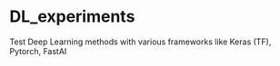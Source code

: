# DL_experiments
Test Deep Learning methods with various frameworks like Keras (TF), Pytorch, FastAI
